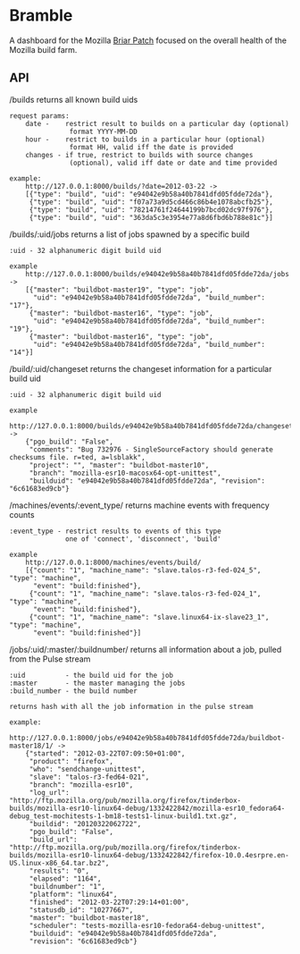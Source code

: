 Bramble
=======

A dashboard for the Mozilla [Briar Patch][bp] focused on the overall health
of the Mozilla build farm.

API
---

/builds
    returns all known build uids

    request params:
        date -    restrict result to builds on a particular day (optional)
                   format YYYY-MM-DD
        hour -    restrict to builds in a particular hour (optional)
                   format HH, valid iff the date is provided
        changes - if true, restrict to builds with source changes
                   (optional), valid iff date or date and time provided

    example:
        http://127.0.0.1:8000/builds/?date=2012-03-22 ->
        [{"type": "build", "uid": "e94042e9b58a40b7841dfd05fdde72da"},
         {"type": "build", "uid": "f07a73a9d5cd466c86b4e1078abcfb25"},
         {"type": "build", "uid": "78214761f24644199b7bcd02dc97f976"},
         {"type": "build", "uid": "363da5c3e3954e77a8d6fbd6b788e81c"}]

/builds/:uid/jobs
    returns a list of jobs spawned by a specific build

    :uid - 32 alphanumeric digit build uid

    example
        http://127.0.0.1:8000/builds/e94042e9b58a40b7841dfd05fdde72da/jobs ->
        [{"master": "buildbot-master19", "type": "job",
          "uid": "e94042e9b58a40b7841dfd05fdde72da", "build_number": "17"},
         {"master": "buildbot-master16", "type": "job",
          "uid": "e94042e9b58a40b7841dfd05fdde72da", "build_number": "19"},
         {"master": "buildbot-master16", "type": "job",
          "uid": "e94042e9b58a40b7841dfd05fdde72da", "build_number": "14"}]

/build/:uid/changeset
    returns the changeset information for a particular build uid

    :uid - 32 alphanumeric digit build uid

    example
        http://127.0.0.1:8000/builds/e94042e9b58a40b7841dfd05fdde72da/changeset ->
        {"pgo_build": "False",
         "comments": "Bug 732976 - SingleSourceFactory should generate checksums file. r=ted, a=lsblakk",
         "project": "", "master": "buildbot-master10",
         "branch": "mozilla-esr10-macosx64-opt-unittest",
         "builduid": "e94042e9b58a40b7841dfd05fdde72da", "revision": "6c61683ed9cb"}

/machines/events/:event_type/
    returns machine events with frequency counts

    :event_type - restrict results to events of this type
                  one of 'connect', 'disconnect', 'build'

    example
        http://127.0.0.1:8000/machines/events/build/
        [{"count": "1", "machine_name": "slave.talos-r3-fed-024_5", "type": "machine",
          "event": "build:finished"},
         {"count": "1", "machine_name": "slave.talos-r3-fed-024_1", "type": "machine",
          "event": "build:finished"},
         {"count": "1", "machine_name": "slave.linux64-ix-slave23_1", "type": "machine",
          "event": "build:finished"}]

/jobs/:uid/:master/:buildnumber/
    returns all information about a job, pulled from the Pulse stream

    :uid          - the build uid for the job
    :master       - the master managing the jobs
    :build_number - the build number

    returns hash with all the job information in the pulse stream

    example:
        http://127.0.0.1:8000/jobs/e94042e9b58a40b7841dfd05fdde72da/buildbot-master18/1/ ->
        {"started": "2012-03-22T07:09:50+01:00",
         "product": "firefox",
         "who": "sendchange-unittest",
         "slave": "talos-r3-fed64-021",
         "branch": "mozilla-esr10",
         "log_url": "http://ftp.mozilla.org/pub/mozilla.org/firefox/tinderbox-builds/mozilla-esr10-linux64-debug/1332422842/mozilla-esr10_fedora64-debug_test-mochitests-1-bm18-tests1-linux-build1.txt.gz",
         "buildid": "20120322062722",
         "pgo_build": "False",
         "build_url": "http://ftp.mozilla.org/pub/mozilla.org/firefox/tinderbox-builds/mozilla-esr10-linux64-debug/1332422842/firefox-10.0.4esrpre.en-US.linux-x86_64.tar.bz2",
         "results": "0",
         "elapsed": "1164",
         "buildnumber": "1",
         "platform": "linux64",
         "finished": "2012-03-22T07:29:14+01:00",
         "statusdb_id": "10277667",
         "master": "buildbot-master18",
         "scheduler": "tests-mozilla-esr10-fedora64-debug-unittest",
         "builduid": "e94042e9b58a40b7841dfd05fdde72da",
         "revision": "6c61683ed9cb"}

[bp]: https://github.com/mozilla/briar-patch
